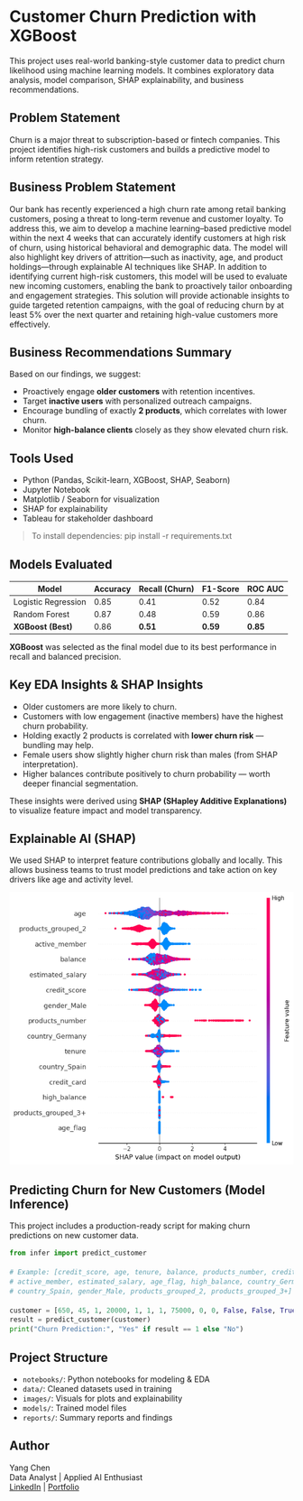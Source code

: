 #  Customer Churn Prediction with XGBoost

This project uses real-world banking-style customer data to predict churn likelihood using machine learning models. It combines exploratory data analysis, model comparison, SHAP explainability, and business recommendations.

##  Problem Statement

Churn is a major threat to subscription-based or fintech companies. This project identifies high-risk customers and builds a predictive model to inform retention strategy.

## Business Problem Statement

Our bank has recently experienced a high churn rate among retail banking customers, posing a threat to long-term revenue and customer loyalty. To address this, we aim to develop a machine learning–based predictive model within the next 4 weeks that can accurately identify customers at high risk of churn, using historical behavioral and demographic data. The model will also highlight key drivers of attrition—such as inactivity, age, and product holdings—through explainable AI techniques like SHAP. In addition to identifying current high-risk customers, this model will be used to evaluate new incoming customers, enabling the bank to proactively tailor onboarding and engagement strategies. This solution will provide actionable insights to guide targeted retention campaigns, with the goal of reducing churn by at least 5% over the next quarter and retaining high-value customers more effectively.

##  Business Recommendations Summary

Based on our findings, we suggest:

- Proactively engage **older customers** with retention incentives.
- Target **inactive users** with personalized outreach campaigns.
- Encourage bundling of exactly **2 products**, which correlates with lower churn.
- Monitor **high-balance clients** closely as they show elevated churn risk.


##  Tools Used

- Python (Pandas, Scikit-learn, XGBoost, SHAP, Seaborn)
- Jupyter Notebook
- Matplotlib / Seaborn for visualization
- SHAP for explainability
- Tableau for stakeholder dashboard

> To install dependencies:
pip install -r requirements.txt

##  Models Evaluated

| Model | Accuracy | Recall (Churn) | F1-Score | ROC AUC |
|-|-|-|-|-|
| Logistic Regression| 0.85 | 0.41 | 0.52 | 0.84 |
| Random Forest | 0.87 | 0.48 | 0.59 | 0.86 |
| **XGBoost (Best)** | 0.86 | **0.51** | **0.59** | **0.85**|

 **XGBoost** was selected as the final model due to its best performance in recall and balanced precision.

##  Key EDA Insights & SHAP Insights

- Older customers are more likely to churn.
- Customers with low engagement (inactive members) have the highest churn probability.
- Holding exactly 2 products is correlated with **lower churn risk** — bundling may help.
- Female users show slightly higher churn risk than males (from SHAP interpretation).
- Higher balances contribute positively to churn probability — worth deeper financial segmentation.

These insights were derived using **SHAP (SHapley Additive Explanations)** to visualize feature impact and model transparency.


##  Explainable AI (SHAP)

We used SHAP to interpret feature contributions globally and locally. This allows business teams to trust model predictions and take action on key drivers like age and activity level.

![SHAP Summary](images/shap_summary.png)

##  Predicting Churn for New Customers (Model Inference)

This project includes a production-ready script for making churn predictions on new customer data.

```python
from infer import predict_customer

# Example: [credit_score, age, tenure, balance, products_number, credit_card,
# active_member, estimated_salary, age_flag, high_balance, country_Germany,
# country_Spain, gender_Male, products_grouped_2, products_grouped_3+]

customer = [650, 45, 1, 20000, 1, 1, 1, 75000, 0, 0, False, False, True, False, False]
result = predict_customer(customer)
print("Churn Prediction:", "Yes" if result == 1 else "No")
```

##  Project Structure

- `notebooks/`: Python notebooks for modeling & EDA
- `data/`: Cleaned datasets used in training
- `images/`: Visuals for plots and explainability
- `models/`: Trained model files
- `reports/`: Summary reports and findings

##  Author

Yang Chen  
Data Analyst | Applied AI Enthusiast  
[LinkedIn](https://www.linkedin.com/in/yang-chen-34a6401a1/) | [Portfolio](#)

